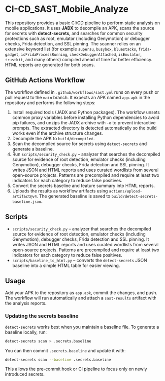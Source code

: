# CI-CD_SAST_Mobile_Analyze

This repository provides a basic CI/CD pipeline to perform static analysis on mobile applications. It uses **JADX** to decompile an APK, scans the source for secrets with **detect-secrets**, and searches for common security protections such as root, emulator (including Genymotion) or debugger checks, Frida detection, and SSL pinning. The scanner relies on an extensive keyword list (for example `supersu`, `busybox`, `bluestacks`, `frida-gadget`, `isFridaProcessRunning`, `checkDebuggerAttached`, `isEmulator`, `trustkit`, and many others) compiled ahead of time for better efficiency. HTML reports are generated for both scans.

## GitHub Actions Workflow
The workflow defined in `.github/workflows/sast.yml` runs on every push or pull request to the `main` branch. It expects an APK named `app.apk` in the repository and performs the following steps:

1. Install required tools (JADX and Python packages). The workflow unsets common
   proxy variables before installing Python dependencies to avoid pip failures,
   and unzips the JADX archive with `-o` to prevent interactive prompts. The
   extracted directory is detected automatically so the build works even if the
   archive structure changes.
2. Decompile the APK to `build/decompiled`.
3. Scan the decompiled source for secrets using `detect-secrets` and generate a baseline.
4. Run `scripts/security_check.py` – analyzer that searches the decompiled source for evidence of root detection, emulator checks (including Genymotion), debugger checks, Frida detection and SSL pinning. It writes JSON and HTML reports and uses curated wordlists from several open-source projects. Patterns are precompiled and require at least two indicators for each category to reduce false positives.
5. Convert the secrets baseline and feature summary into HTML reports.
6. Uploads the results as workflow artifacts using `actions/upload-artifact@v4`. The generated baseline is saved to `build/detect-secrets-baseline.json`.

## Scripts
- `scripts/security_check.py` – analyzer that searches the decompiled source for evidence of root detection, emulator checks (including Genymotion), debugger checks, Frida detection and SSL pinning. It writes JSON and HTML reports and uses curated wordlists from several open-source projects. Patterns are precompiled and require at least two indicators for each category to reduce false positives.
- `scripts/baseline_to_html.py` – converts the `detect-secrets` JSON baseline into a simple HTML table for easier viewing.

## Usage
Add your APK to the repository as `app.apk`, commit the changes, and push. The workflow will run automatically and attach a `sast-results` artifact with the analysis reports.

### Updating the secrets baseline
`detect-secrets` works best when you maintain a baseline file. To generate a baseline locally, run:

```bash
detect-secrets scan > .secrets.baseline
```

You can then commit `.secrets.baseline` and update it with:

```bash
detect-secrets scan --baseline .secrets.baseline
```

This allows the pre-commit hook or CI pipeline to focus only on newly introduced secrets.
